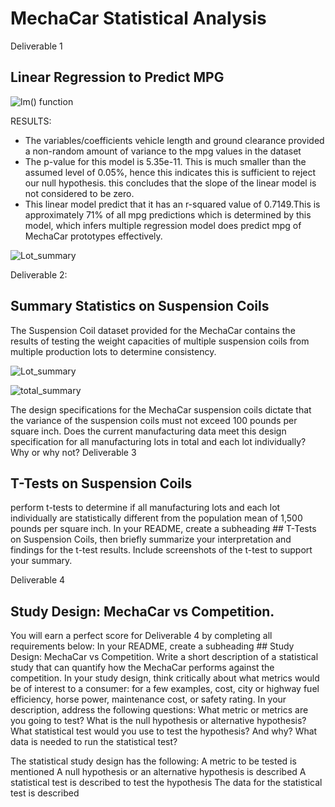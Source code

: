 # MechaCar Statistical Analysis

Deliverable 1
## Linear Regression to Predict MPG

![lm() function](https://user-images.githubusercontent.com/107904664/195490914-9860427c-3bb9-4c6b-9dff-09a09d3c00be.png)

RESULTS:
* The variables/coefficients vehicle length and ground clearance provided a non-random amount of variance to the mpg values in the dataset
* The p-value for this model is 5.35e-11. This is much smaller than the assumed level of 0.05%, hence this indicates this is sufficient to reject our null hypothesis.   this concludes that the slope of the linear model is not considered to be zero.
* This linear model predict that it has an r-squared value of 0.7149.This is approximately 71% of all mpg predictions which is determined by this model, which infers     multiple regression model does predict mpg of MechaCar prototypes effectively.

![Lot_summary](https://user-images.githubusercontent.com/107904664/195490963-72ae5dce-9f71-452d-bc8e-ee39f63361bb.png)

Deliverable 2:

## Summary Statistics on Suspension Coils
   The Suspension Coil dataset provided for the MechaCar contains the results of testing the weight capacities of multiple suspension coils from multiple production lots to determine consistency.

![Lot_summary](https://user-images.githubusercontent.com/107904664/195493000-ec273923-8b40-43cd-91fb-341148d41ca3.png)


![total_summary](https://user-images.githubusercontent.com/107904664/195492970-d6eff9af-c99d-430c-9117-6e3c8f6ac875.png)

The design specifications for the MechaCar suspension coils dictate that the variance of the suspension coils must not exceed 100 pounds per square inch. Does the current manufacturing data meet this design specification for all manufacturing lots in total and each lot individually? Why or why not?
Deliverable 3 
## T-Tests on Suspension Coils

perform t-tests to determine if all manufacturing lots and each lot individually are statistically different from the population mean of 1,500 pounds per square inch.
In your README, create a subheading ## T-Tests on Suspension Coils, then briefly summarize your interpretation and findings for the t-test results. Include screenshots of the t-test to support your summary.

Deliverable 4
 ## Study Design: MechaCar vs Competition.

You will earn a perfect score for Deliverable 4 by completing all requirements below:
In your README, create a subheading ## Study Design: MechaCar vs Competition.
Write a short description of a statistical study that can quantify how the MechaCar performs against the competition. In your study design, think critically about what metrics would be of interest to a consumer: for a few examples, cost, city or highway fuel efficiency, horse power, maintenance cost, or safety rating.
In your description, address the following questions:
What metric or metrics are you going to test?
What is the null hypothesis or alternative hypothesis?
What statistical test would you use to test the hypothesis? And why?
What data is needed to run the statistical test?

The statistical study design has the following:
A metric to be tested is mentioned
A null hypothesis or an alternative hypothesis is described 
A statistical test is described to test the hypothesis 
The data for the statistical test is described 
